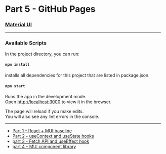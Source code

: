 # Part 5 - GitHub Pages

### [Material UI](https://mui.com)

<hr />

### Available Scripts
In the project directory, you can run:

#### `npm install`
installs all dependencies for this project that are listed in package.json.

#### `npm start`
Runs the app in the development mode.\
Open [http://localhost:3000](http://localhost:3000) to view it in the browser.

The page will reload if you make edits.\
You will also see any lint errors in the console.

<hr />

+ [Part 1 - React + MUI baseline](https://github.com/CSUN-ACM/react-mui-workshop/tree/part1-react+mui-baseline)
+ [Part 2 - useContext and useState hooks](https://github.com/CSUN-ACM/react-mui-workshop/tree/Part2-useContext%26useState)
+ [part 3 - Fetch API and useEffect hook](https://github.com/CSUN-ACM/react-mui-workshop/tree/Part3-Fetch+useEffect)
+ [part 4 - MUI component library](https://github.com/CSUN-ACM/react-mui-workshop/tree/part4-MUI)

